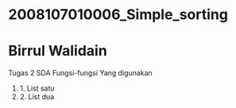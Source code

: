 # 2008107010006_Simple_sorting
# Birrul Walidain

Tugas 2 SDA
Fungsi-fungsi Yang digunakan

<ol>
    <li>1. List satu</li>
    <li>2. List dua</li>
</ol>
